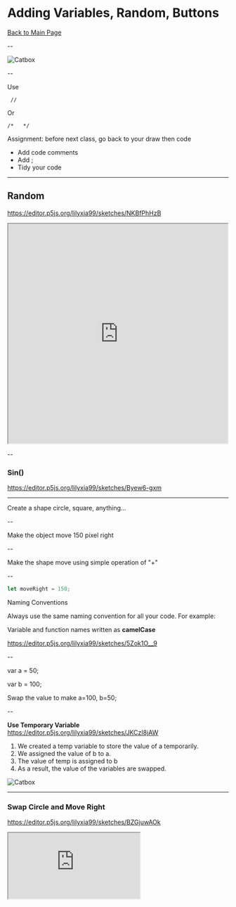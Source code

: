 # Adding Variables, Random, Buttons

[Back to Main Page](https://lilyxia99.github.io/CreativeCoding/)

--

![Catbox](https://files.catbox.moe/1nze3c.png)

--

Use
```
 //
```
Or 
```
/*   */
```

Assignment: before next class, go back to your draw then code

+ Add code comments
+ Add ;
+ Tidy your code

---

## Random
https://editor.p5js.org/lilyxia99/sketches/NKBfPhHzB
<iframe src="https://editor.p5js.org/lilyxia99/full/NKBfPhHzB" width=500 height=500></iframe>

--

### Sin()
https://editor.p5js.org/lilyxia99/sketches/Byew6-gxm

---

Create a shape 
circle, square, anything...

--


Make the object move 150 pixel right

--

Make the shape move using simple operation of "+"

--

```javascript
let moveRight = 150;

```

Naming Conventions

Always use the same naming convention for all your code. For example:

Variable and function names written as **camelCase**

https://editor.p5js.org/lilyxia99/sketches/5Zok1O__9

--

var a = 50;

var b = 100;

Swap the value to make a=100, b=50;

--

**Use Temporary Variable**
https://editor.p5js.org/lilyxia99/sketches/JKCzI8jAW
1. We created a temp variable to store the value of a temporarily.
2. We assigned the value of b to a.
3. The value of temp is assigned to b
4. As a result, the value of the variables are swapped.

![Catbox](https://files.catbox.moe/cweldz.png)


---
### Swap Circle and Move Right
https://editor.p5js.org/lilyxia99/sketches/BZGjuwAOk
<iframe src="https://editor.p5js.org/lilyxia99/full/BZGjuwAOk"></iframe>
